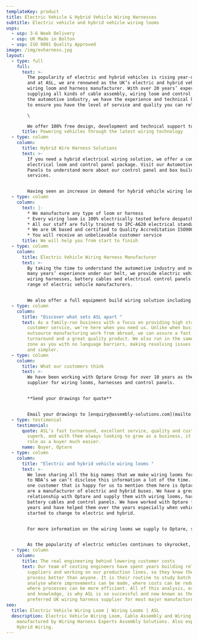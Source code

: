 ```yaml
---
templateKey: product
title: Electric Vehicle & Hybrid Vehicle Wiring Harnesses
subtitle: Electric vehicle and hybrid vehicle wiring looms
usps:
  - usp: 3-6 Week Delivery
  - usp: UK Made in Bolton
  - usp: ISO 9001 Quality Approved
image: /img/evharness.jpg
layout:
  - type: full
    full:
      text: >-
        The popularity of electric and hybrid vehicles is rising year-on-year
        and at ASL, we are renowned as the UK’s electric and hybrid vehicle
        wiring loom and harness manufacturer. With over 20 years’ experience
        supplying all kinds of cable assembly, wiring loom and control panels to
        the automotive industry, we have the experience and technical knowledge
        to ensure you have the level of service and quality you can rely on.\

        \

        We offer 100% free design, development and technical support to ensure we meet even the most complex of requirements and have the technology and resources available to ensure a fast turnaround while retaining our high standards of quality. Our goal is to provide a cost-effective solution for your business as local family-run manufacturers.
      title: Powering vehicles through the latest wiring technology
  - type: column
    column:
      title: Hybrid Wire Harness Solutions
      text: >-
        If you need a hybrid electrical wiring solution, we offer a complete
        electrical loom and control panel package. Visit our Automotive Control
        Panels to understand more about our control panel and box build
        services.


        Having seen an increase in demand for hybrid vehicle wiring loom and other types of hybrid electrical assemblies, we understand that you need to know that we’re up to the job of providing the orders you need within a set timeframe. Why not explore our factory below to discover how we make it happen?
  - type: column
    column:
      text: |-
        * We manufacture any type of loom or harness
        * Every wiring loom is 100% electrically tested before despatch
        * All our staff are fully trained to IPC-A620 electrical standards
        * We are UK based and certified to Quality Accreditation ISO9001
        * You will receive an unbelievable customer service
      title: We will help you from start to finish
  - type: column
    column:
      title: Electric Vehicle Wiring Harness Manufacturer
      text: >-
        By taking the time to understand the automotive industry and now with
        many years’ experience under our belt, we provide electric vehicle
        wiring harnesses, battery cables and electrical control panels to a wide
        range of electric vehicle manufacturers.


        We also offer a full equipment build wiring solution including cable assembly and control panels. Visit our Automotive Control Panels page for more information on our panel build capabilities.
  - type: column
    column:
      title: "Discover what sets ASL apart "
      text: As a family-run business with a focus on providing high standards of
        customer service, we’re here when you need us. Unlike when businesses
        outsource manufacturing work from abroad, we can assure a fast
        turnaround and a great quality product. We also run in the same time
        zone as you with no language barriers, making resolving issues faster
        and simpler.
  - type: column
    column:
      title: What our customers think
      text: >-
        We have been working with Optare Group for over 10 years as their UK
        supplier for wiring looms, harnesses and control panels.


        **Send your drawings for quote**


        Email your drawings to [enquiry@assembly-solutions.com](mailto:enquiry@assembly-solutions.com) and we’ll send you prices and lead times that will make you wish you had enquired sooner.
  - type: testimonial
    testimonial:
      quote: ASL’s fast turnaround, excellent service, quality and customer focus is
        superb, and with them always looking to grow as a business, it makes my
        role as a buyer much easier.
      name: Buyer, Optare
  - type: column
    column:
      title: "Electric and hybrid vehicle wiring looms "
      text: >-
        We love sharing all the big names that we make wiring looms for, but due
        to NDA’s we can’t disclose this information a lot of the time. However
        one customer that is happy for us to mention them here is Optare, who
        are a manufacturer of electric and hybrid buses. We have a great
        relationship with Optare and supply them with wiring looms, harnesses,
        battery cables and control panels. We have worked with Optare for 20
        years and have helped them over the years especially when vehicles
        started to change to electric and hybrid. 


        For more information on the wiring looms we supply to Optare, see our projects page Optare select UK Wiring Loom Manufacturer ASL


        As the popularity of electric vehicles continues to skyrocket, we offer electrical cable looms for electric road and rail vehicles, including single-decker buses and train door electrical systems.
  - type: column
    column:
      title: The real engineering behind lowering customer costs
      text: Our team of costing engineers have spent years building relationships with
        suppliers and working on our production lines, so they know the whole
        process better than anyone. It is their routine to study batch cards,
        analyse where improvements can be made, where costs can be reduced and
        where processes can be more efficient. All of this analysis, experience
        and knowledge, is why ASL is so successful and now known as the
        preferred UK wiring harness supplier for most major manufacturers.
seo:
  title: Electric Vehicle Wiring Loom | Wiring Looms | ASL
  description: Electric Vehicle Wiring Loom, Cable Assembly and Wiring Harness
    manufactured by Wiring Harness Experts Assembly Solutions. Also experts in
    Hybrid Wiring.
---
```

